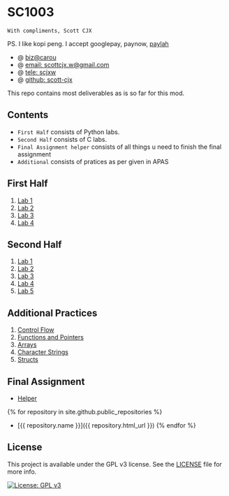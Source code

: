 # SC1003

`With compliments, Scott CJX`

PS. I like kopi peng. I accept googlepay, paynow, [paylah](https://scottcjx.github.io/rsc/plspaylahme.jpg)

- @ [biz@carou](https://www.carousell.sg/p/programming-coding-help-consultation-1196819850/)
- @ [email: scottcjx.w@gmail.com](mailto:scottcjx.w@gmail.com)
- @ [tele: scjxw](https://t.me/scjxw)
- @ [github: scott-cjx](https://github.com/scott-cjx)

This repo contains most deliverables as is so far for this mod.

## Contents

- `First Half` consists of Python labs.
- `Second Half` consists of C labs.
- `Final Assignment helper` consists of all things u need to finish the final assignment
- `Additional` consists of pratices as per given in APAS

## First Half
1. [Lab 1](./first_half/lab_1)
2. [Lab 2](./first_half/lab_2)
3. [Lab 3](./first_half/lab_3)
4. [Lab 4](./first_half/lab_4)

## Second Half
1. [Lab 1](./second_half/lab_1)
2. [Lab 2](./second_half/lab_2)
3. [Lab 3](./second_half/lab_3)
4. [Lab 4](./second_half/lab_4)
5. [Lab 5](./second_half/lab_5)

## Additional Practices
1. [Control Flow](./additional/prac_1/)
2. [Functions and Pointers](./additional/prac_2/)
3. [Arrays](./additional/prac_3/)
4. [Character Strings](./additional/prac_4/)
5. [Structs](./additional/prac_5/)

## Final Assignment
- [Helper](https://https://scottcjx.github.io/sc1003-final-assignment-helper/)

{% for repository in site.github.public_repositories %}
  * [{{ repository.name }}]({{ repository.html_url }})
{% endfor %}

## License
This project is available under the GPL v3 license. See the [LICENSE](./LICENSE.md) file for more info.

[![License: GPL v3](https://img.shields.io/badge/License-GPLv3-blue.svg)](https://www.gnu.org/licenses/gpl-3.0) 
